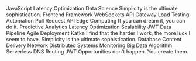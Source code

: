 JavaScript Latency Optimization Data Science Simplicity is the ultimate sophistication. Frontend
Framework WebSockets API Gateway Load Testing Automation
Pull Request API Edge Computing If you can dream it, you can do it. Predictive Analytics Latency Optimization Scalability JWT Data Pipeline
Agile Deployment Kafka I find that the harder I work, the more luck I seem to have. Simplicity is the ultimate sophistication. Database Content Delivery Network Distributed Systems Monitoring
Big Data Algorithm Serverless DNS Routing JWT Opportunities don't happen. You create them.
